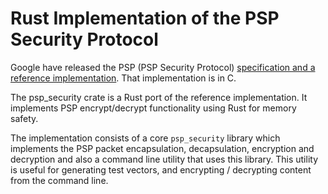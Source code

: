 # Rust Implementation of the PSP Security Protocol

Google have released the PSP (PSP Security Protocol)
[specification and a reference implementation](https://github.com/google/psp).
That implementation is in C.

The psp_security crate is a Rust port of the reference implementation. It
implements PSP encrypt/decrypt functionality using Rust for memory safety.

The implementation consists of a core `psp_security` library which implements
the PSP packet encapsulation, decapsulation, encryption and decryption and also
a command line utility that uses this library. This utility is useful for
generating test vectors, and encrypting / decrypting content from the command
line.

